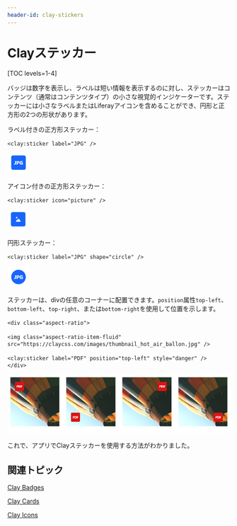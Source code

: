 ```yaml
---
header-id: clay-stickers
---
```


# Clayステッカー

[TOC levels=1-4]

バッジは数字を表示し、ラベルは短い情報を表示するのに対し、ステッカーはコンテンツ（通常はコンテンツタイプ）の小さな視覚的インジケーターです。ステッカーには小さなラベルまたはLiferayアイコンを含めることができ、円形と正方形の2つの形状があります。

ラベル付きの正方形ステッカー：

    <clay:sticker label="JPG" />

![図1：アプリにステッカーを含めることができます。](../../../images/clay-taglib-sticker-square-label.png)

アイコン付きの正方形ステッカー：

    <clay:sticker icon="picture" />

![図2：ステッカーにはアイコンを含めることができます。](../../../images/clay-taglib-sticker-square-icon.png)

円形ステッカー：

    <clay:sticker label="JPG" shape="circle" />

![図3：円形ステッカーを使用することもできます。](../../../images/clay-taglib-sticker-round.png)

ステッカーは、divの任意のコーナーに配置できます。`position`属性`top-left`、`bottom-left`、`top-right`、または`bottom-right`を使用して位置を示します。

    <div class="aspect-ratio">
    
    <img class="aspect-ratio-item-fluid" src="https://claycss.com/images/thumbnail_hot_air_ballon.jpg" />
    
    <clay:sticker label="PDF" position="top-left" style="danger" />
    </div>

![図4：コンテナ内のステッカーの位置を指定できます。](../../../images/clay-taglib-sticker-position.png)

これで、アプリでClayステッカーを使用する方法がわかりました。

## 関連トピック

[Clay Badges](/docs/7-1/tutorials/-/knowledge_base/t/clay-badges)

[Clay Cards](/docs/7-1/tutorials/-/knowledge_base/t/clay-cards)

[Clay Icons](/docs/7-1/tutorials/-/knowledge_base/t/clay-icons)
